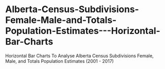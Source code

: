 # Alberta-Census-Subdivisions-Female-Male-and-Totals-Population-Estimates---Horizontal-Bar-Charts
Horizontal Bar Charts To Analyse Alberta Census Subdivisions Female, Male, and Totals Population Estimates (2001 - 2017)

